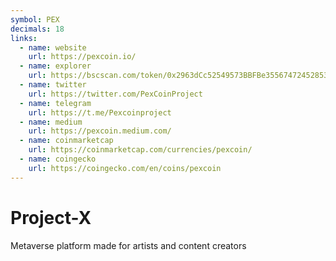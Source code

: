 ```yaml
---
symbol: PEX
decimals: 18
links:
  - name: website
    url: https://pexcoin.io/
  - name: explorer
    url: https://bscscan.com/token/0x2963dCc52549573BBFBe355674724528532C0867
  - name: twitter
    url: https://twitter.com/PexCoinProject
  - name: telegram
    url: https://t.me/Pexcoinproject
  - name: medium
    url: https://pexcoin.medium.com/
  - name: coinmarketcap
    url: https://coinmarketcap.com/currencies/pexcoin/
  - name: coingecko
    url: https://coingecko.com/en/coins/pexcoin
---
```


# Project-X

Metaverse platform made for artists and content creators
